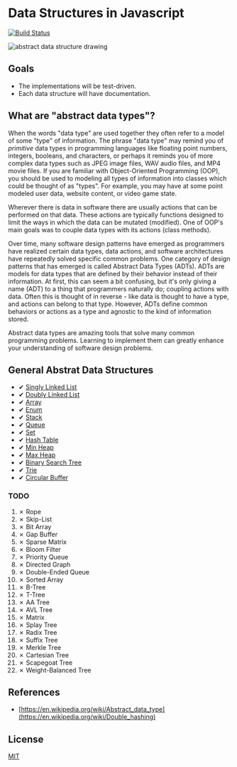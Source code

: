 # Data Structures in Javascript
[![Build Status](https://travis-ci.org/slugbyte/data-structures.svg?branch=master)](https://travis-ci.org/slugbyte/data-structures)

![abstract data structure drawing](https://github.com/slugbyte/data-structures/raw/master/assets/data-structures-header.png)


## Goals
* The implementations will be test-driven.
* Each data structure will have documentation. 

## What are "abstract data types"?
When the words "data type" are used together they often refer to a model of some "type" of information. The phrase "data type" may remind you of _primitive_ data types in programming languages like floating point numbers, integers, booleans, and characters, or perhaps it reminds you of more complex data types such as JPEG image files, WAV audio files, and MP4 movie files. If you are familiar with Object-Oriented Programming (OOP), you should be used to modeling all types of information into classes which could be thought of as "types". For example, you may have at some point modeled user data, website content, or video game state.   

Wherever there is data in software there are usually actions that can be performed on that data. These actions are typically functions designed to limit the ways in which the data can be mutated (modified). One of OOP's main goals was to couple data types with its actions (class methods).  
 
Over time, many software design patterns have emerged as programmers have realized certain data types, data actions, and software architectures have repeatedly solved specific common problems. One category of design patterns that has emerged is called Abstract Data Types (ADTs). ADTs are models for data types that are defined by their behavior instead of their information. At first, this can seem a bit confusing, but it's only giving a name (ADT) to a thing that programmers naturally do; coupling actions with data. Often this is thought of in reverse - like data is thought to have a type, and actions can belong to that type. However, ADTs define common behaviors or actions as a type and agnostic to the kind of information stored.

Abstract data types are amazing tools that solve many common programming problems. Learning to implement them can greatly enhance your understanding of software design problems. 

## General Abstrat Data Structures
* ✔︎ [Singly Linked List](./src/singly-linked-list)
* ✔︎ [Doubly Linked List](./src/doubly-linked-list)
* ✔︎ [Array](./src/array)
* ✔︎ [Enum](./src/enum)
* ✔︎ [Stack](./src/stack)
* ✔︎ [Queue](./src/queue)
* ✔︎ [Set](./src/set)
* ✔︎ [Hash Table](./src/hash-table)
* ✔︎ [Min Heap](./src/min-heap)
* ✔︎ [Max Heap](./src/max-heap)
* ✔︎ [Binary Search Tree](./src/binary-search-tree)
* ✔︎ [Trie](./src/trie)
* ✔︎ [Circular Buffer](./src/circular-buffer)

### TODO
1. ✗ Rope
1. ✗ Skip-List
1. ✗ Bit Array
1. ✗ Gap Buffer
1. ✗ Sparse Matrix
1. ✗ Bloom Filter
1. ✗ Priority Queue
1. ✗ Directed Graph 
1. ✗ Double-Ended Queue
1. ✗ Sorted Array
1. ✗ B-Tree
1. ✗ T-Tree
1. ✗ AA Tree
1. ✗ AVL Tree
1. ✗ Matrix
1. ✗ Splay Tree
1. ✗ Radix Tree
1. ✗ Suffix Tree
1. ✗ Merkle Tree
1. ✗ Cartesian Tree
1. ✗ Scapegoat Tree
1. ✗ Weight-Balanced Tree

## References
* [https://en.wikipedia.org/wiki/Abstract_data_type](https://en.wikipedia.org/wiki/Double_hashing)

## License 
[MIT](https://github.com/slugbyte/data-structures/blob/master/LICENSE.md)
